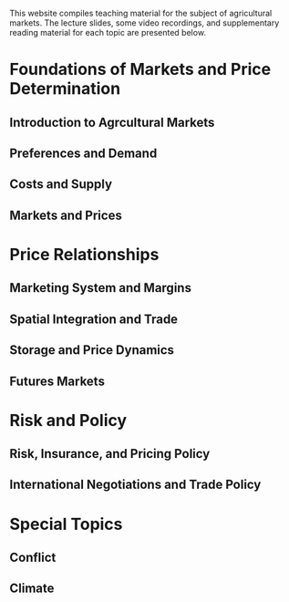 This website compiles teaching material for the subject of agricultural markets. The lecture slides, some video recordings, and supplementary reading material for each topic are presented below.

# Foundations of Markets and Price Determination
## Introduction to Agrcultural Markets
## Preferences and Demand
## Costs and Supply
## Markets and Prices
# Price Relationships
## Marketing System and Margins
## Spatial Integration and Trade
## Storage and Price Dynamics
## Futures Markets
# Risk and Policy
## Risk, Insurance, and Pricing Policy
## International Negotiations and Trade Policy
# Special Topics
## Conflict
## Climate